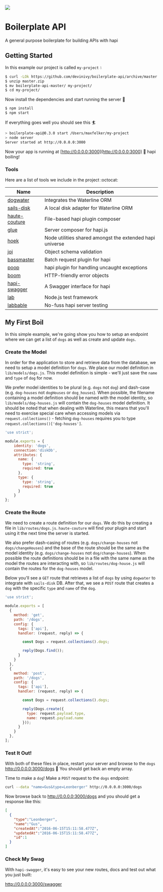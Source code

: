 <img src="http://i.imgur.com/LKv5XMA.jpg" />

# Boilerplate API

A general purpose boilerplate for building APIs with hapi

## Getting Started
In this example our project is called `my-project` :droplet:

```bash
$ curl -LOk https://github.com/devinivy/boilerplate-api/archive/master.zip
$ unzip master.zip
$ mv boilerplate-api-master/ my-project/
$ cd my-project/
```

Now install the dependencies and start running the server :ocean:

```bash
$ npm install
$ npm start
```

If everything goes well you should see this :surfer:

```bash
> boilerplate-api@0.3.0 start /Users/maxfelker/my-project
> node server
Server started at http://0.0.0.0:3000
```

Now your app is running at [http://0.0.0.0:3000](http://0.0.0.0:3000) :potable_water: hapi boiling!

### Tools
Here are a list of tools we include in the project :octocat:

Name | Description
------------ | -------------
[dogwater](https://github.com/devinivy/dogwater) | Integrates the Waterline ORM  
[sails-disk](https://github.com/balderdashy/sails-disk) | A local disk adapter for Waterline ORM
[haute-couture](https://github.com/devinivy/haute-couture) | File-based hapi plugin composer
[glue](https://github.com/hapijs/glue) | Server composer for hapi.js
[hoek](https://github.com/hapijs/hoek) | Node utilities shared amongst the extended hapi universe
[joi](https://github.com/hapijs/joi) | Object schema validation
[bassmaster](https://github.com/hapijs/bassmaster) | Batch request plugin for hapi
[poop](https://github.com/hapijs/poop) | hapi plugin for handling uncaught exceptions
[boom](https://github.com/hapijs/boom) | HTTP-friendly error objects
[hapi-swagger](https://github.com/glennjones/hapi-swagger) | A Swagger interface for hapi
[lab](https://github.com/hapijs/lab) | Node.js test framework
[labbable](https://github.com/devinivy/labbable) | No-fuss hapi server testing

## My First Boil
In this simple example, we're going show you how to setup an endpoint where we can get a list of `dogs` as well as
 create and update `dogs`.

 ### Create the Model

 In order for the application to store and retrieve data from the database, we need to setup a model definition for `dogs`.
 We place our model definition in `lib/models/dogs.js`. This model definition is simple - we'll
 just save the `name` and `type` of `dog` for now.

 We prefer model identities to be plural (e.g. `dogs` not `dog`) and dash-case (e.g. `dog-houses` not `dogHouses` or `dog_houses`).  When possible, the filename containing a model definition should be named with the model identity, so `lib/models/dog-houses.js` will contain the `dog-houses` model definition. It should be noted that when dealing with Waterline, this means that you'll need to exercise special care when accessing models via `request.collections()` - fetching `dog-houses` requires you to type `request.collections()['dog-houses']`.

 ```js
 'use strict';

 module.exports = {
     identity: 'dogs',
     connection:'diskDb',
     attributes: {
       name: {
         type: 'string',
         required: true
       },
       type: {
         type: 'string',
         required: true
       }
     }
 };
 ```

### Create the Route
We need to create a route definition for our `dogs`. We do this by creating a file in `lib/routes/dogs.js`. `haute-couture` will find your plugin and start using it the next time the server is started.

We also prefer dash-casing of routes (e.g. `dogs/change-houses` not `dogs/changeHouses`) and the base of the route should be the same as the model identity (e.g. `dogs/change-houses` not `dog/change-houses`). When possible the route definitions should be in a file with the same name as the model the routes are interacting with, so `lib/routes/dog-house.js` will contain the routes for the `dog-houses` model.

Below you'll see a `GET` route that retrieves a list of `dogs`
by using `dogwater` to integrate with `sails-disk` DB. After that, we see a `POST` route that creates a `dog` with the specific `type` and `name` of the `dog`.

```js
'use strict';

module.exports = [
  {
    method: 'get',
    path: '/dogs',
    config: {
      tags: ['api'],
      handler: (request, reply) => {

        const Dogs = request.collections().dogs;

        reply(Dogs.find());
      }
    }
  },
  {
    method: 'post',
    path: '/dogs',
    config: {
      tags: ['api'],
      handler: (request, reply) => {

        const Dogs = request.collections().dogs;

        reply(Dogs.create({
          type: request.payload.type,
          name: request.payload.name
        }));
      }
    }
  },
];
```

### Test It Out!
With both of these files in place, restart your server and browse to the `dogs` http://0.0.0.0:3000/dogs :dog: You should get back an empty array.

Time to make a `dog`! Make a `POST` request to the `dogs` endpoint:

```bash
curl --data "name=Gus&type=Leonberger" http://0.0.0.0:3000/dogs
```

Now browse back to http://0.0.0.0:3000/dogs and you should get a response like this:

```json
[
  {
    "type":"Leonberger",
    "name":"Gus",
    "createdAt":"2016-06-15T15:11:58.477Z",
    "updatedAt":"2016-06-15T15:11:58.477Z",
    "id":1
  }
]
```

### Check My Swag
With `hapi-swagger`, it's easy to see your new routes, docs and test out what you just built:

http://0.0.0.0:3000/swagger
